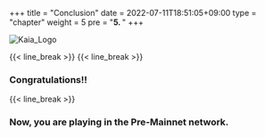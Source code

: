 +++
title = "Conclusion"
date = 2022-07-11T18:51:05+09:00
type = "chapter"
weight = 5
pre = "<b>5. </b>"
+++

![Kaia_Logo](https://raw.githubusercontent.com/klaytn/klaytn-pre-cypress-setup-workshop/main/static/images/Logo-1.png)

{{< line_break >}}
{{< line_break >}}

### Congratulations!!
{{< line_break >}}
### Now, you are playing in the Pre-Mainnet network.



